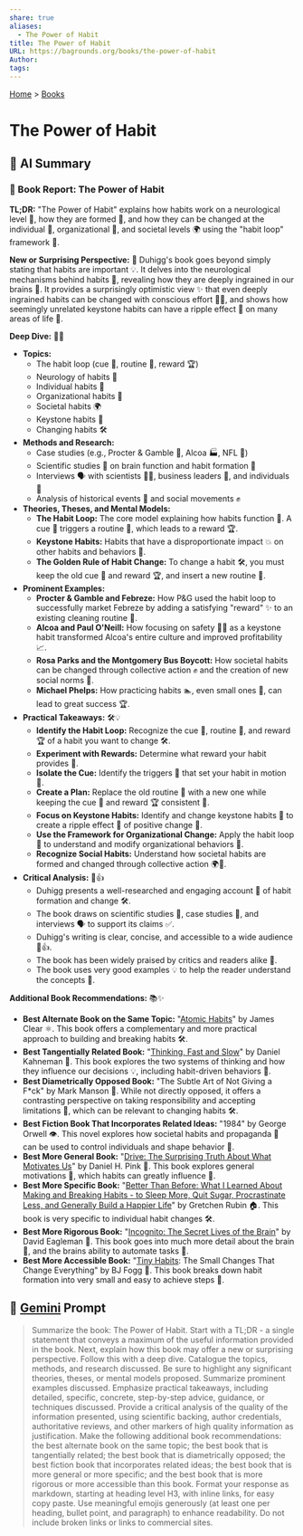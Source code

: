 ```yaml
---
share: true
aliases:
  - The Power of Habit
title: The Power of Habit
URL: https://bagrounds.org/books/the-power-of-habit
Author: 
tags: 
---
```

[Home](../index.md) > [Books](./index.md)  
# The Power of Habit  
## 🤖 AI Summary  
### 📖 Book Report: The Power of Habit  
  
**TL;DR:** "The Power of Habit" explains how habits work on a neurological level 🧠, how they are formed 🐣, and how they can be changed at the individual 👤, organizational 🏢, and societal levels 🌍 using the "habit loop" framework 🔁.  
  
**New or Surprising Perspective:** 🤯 Duhigg's book goes beyond simply stating that habits are important 💡. It delves into the neurological mechanisms behind habits 🧠, revealing how they are deeply ingrained in our brains 🤯. It provides a surprisingly optimistic view ✨ that even deeply ingrained habits can be changed with conscious effort 🧠💪, and shows how seemingly unrelated keystone habits can have a ripple effect 🌊 on many areas of life 🌟.  
  
**Deep Dive:** 🧠🔬  
  
* **Topics:**  
    * The habit loop (cue 🚦, routine 🔄, reward 🏆)  
    * Neurology of habits 🧠  
    * Individual habits 👤  
    * Organizational habits 🏢  
    * Societal habits 🌍  
    * Keystone habits 🔑  
    * Changing habits 🛠️  
* **Methods and Research:**  
    * Case studies (e.g., Procter & Gamble 🧴, Alcoa 🏭, NFL 🏈)  
    * Scientific studies 🔬 on brain function and habit formation 🧠  
    * Interviews 🗣️ with scientists 🧑‍🔬, business leaders 💼, and individuals 👤  
    * Analysis of historical events 📜 and social movements ✊  
* **Theories, Theses, and Mental Models:**  
    * **The Habit Loop:** The core model explaining how habits function 🔁. A cue 🚦 triggers a routine 🔄, which leads to a reward 🏆.  
    * **Keystone Habits:** Habits that have a disproportionate impact 💥 on other habits and behaviors 🌟.  
    * **The Golden Rule of Habit Change:** To change a habit 🛠️, you must keep the old cue 🚦 and reward 🏆, and insert a new routine 🔄.  
* **Prominent Examples:**  
    * **Procter & Gamble and Febreze:** How P&G used the habit loop to successfully market Febreze by adding a satisfying "reward" ✨ to an existing cleaning routine 🧼.  
    * **Alcoa and Paul O'Neill:** How focusing on safety 👷‍♂️ as a keystone habit transformed Alcoa's entire culture and improved profitability 📈.  
    * **Rosa Parks and the Montgomery Bus Boycott:** How societal habits can be changed through collective action ✊ and the creation of new social norms 🤝.  
    * **Michael Phelps:** How practicing habits 🏊, even small ones 🤏, can lead to great success 🏆.  
* **Practical Takeaways:** 🛠️💡  
    * **Identify the Habit Loop:** Recognize the cue 🚦, routine 🔄, and reward 🏆 of a habit you want to change 🛠️.  
    * **Experiment with Rewards:** Determine what reward your habit provides 🎁.  
    * **Isolate the Cue:** Identify the triggers 🚦 that set your habit in motion 🚀.  
    * **Create a Plan:** Replace the old routine 🔄 with a new one while keeping the cue 🚦 and reward 🏆 consistent 📝.  
    * **Focus on Keystone Habits:** Identify and change keystone habits 🔑 to create a ripple effect 🌊 of positive change 🌟.  
    * **Use the Framework for Organizational Change:** Apply the habit loop 🔁 to understand and modify organizational behaviors 🏢.  
    * **Recognize Social Habits:** Understand how societal habits are formed and changed through collective action 🌍🤝.  
* **Critical Analysis:** 🧐👍  
    * Duhigg presents a well-researched and engaging account 📖 of habit formation and change 🛠️.  
    * The book draws on scientific studies 🔬, case studies 💼, and interviews 🗣️ to support its claims ✅.  
    * Duhigg's writing is clear, concise, and accessible to a wide audience 📖👍.  
    * The book has been widely praised by critics and readers alike 👏.  
    * The book uses very good examples 💡 to help the reader understand the concepts 🧠.  
  
**Additional Book Recommendations:** 📚✨  
  
* **Best Alternate Book on the Same Topic:** "[Atomic Habits](./atomic-habits.md)" by James Clear ⚛️. This book offers a complementary and more practical approach to building and breaking habits 🛠️.  
* **Best Tangentially Related Book:** "[Thinking, Fast and Slow](./thinking-fast-and-slow.md)" by Daniel Kahneman 🧠. This book explores the two systems of thinking and how they influence our decisions 💡, including habit-driven behaviors 🔁.  
* **Best Diametrically Opposed Book:** "The Subtle Art of Not Giving a F\*ck" by Mark Manson 🤷. While not directly opposed, it offers a contrasting perspective on taking responsibility and accepting limitations 🧘, which can be relevant to changing habits 🛠️.  
* **Best Fiction Book That Incorporates Related Ideas:** "1984" by George Orwell 👁️. This novel explores how societal habits and propaganda 📢 can be used to control individuals and shape behavior 👤.  
* **Best More General Book:** "[Drive: The Surprising Truth About What Motivates Us](./drive-the-surprising-truth-about-what-motivates-us.md)" by Daniel H. Pink 🚗. This book explores general motivations 🌟, which habits can greatly influence 🔁.  
* **Best More Specific Book:** "[Better Than Before: What I Learned About Making and Breaking Habits - to Sleep More, Quit Sugar, Procrastinate Less, and Generally Build a Happier Life](./better-than-before.md)" by Gretchen Rubin 🏠. This book is very specific to individual habit changes 🛠️.  
* **Best More Rigorous Book:** "[Incognito: The Secret Lives of the Brain](./incognito.md)" by David Eagleman 🧠. This book goes into much more detail about the brain 🧠, and the brains ability to automate tasks 🤖.  
* **Best More Accessible Book:** "[Tiny Habits](./tiny-habits.md): The Small Changes That Change Everything" by BJ Fogg 👶. This book breaks down habit formation into very small and easy to achieve steps 👣.  
  
## 💬 [Gemini](https://gemini.google.com) Prompt  
> Summarize the book: The Power of Habit. Start with a TL;DR - a single statement that conveys a maximum of the useful information provided in the book. Next, explain how this book may offer a new or surprising perspective. Follow this with a deep dive. Catalogue the topics, methods, and research discussed. Be sure to highlight any significant theories, theses, or mental models proposed. Summarize prominent examples discussed. Emphasize practical takeaways, including detailed, specific, concrete, step-by-step advice, guidance, or techniques discussed. Provide a critical analysis of the quality of the information presented, using scientific backing, author credentials, authoritative reviews, and other markers of high quality information as justification. Make the following additional book recommendations: the best alternate book on the same topic; the best book that is tangentially related; the best book that is diametrically opposed; the best fiction book that incorporates related ideas; the best book that is more general or more specific; and the best book that is more rigorous or more accessible than this book. Format your response as markdown, starting at heading level H3, with inline links, for easy copy paste. Use meaningful emojis generously (at least one per heading, bullet point, and paragraph) to enhance readability. Do not include broken links or links to commercial sites.